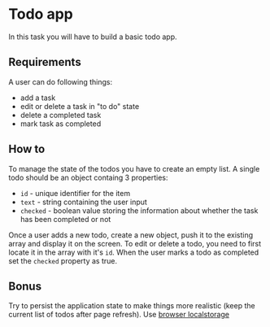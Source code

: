 # Todo app

In this task you will have to build a basic todo app.

## Requirements

A user can do following things:
- add a task
- edit or delete a task in "to do" state
- delete a completed task
- mark task as completed  

## How to

To manage the state of the todos you have to create an empty list.
A single todo should be an object containg 3 properties: 
- `id` - unique identifier for the item
- `text` - string containing the user input
- `checked` - boolean value storing the information about whether the task has been completed or not

Once a user adds a new todo, create a new object, push it to the existing array and display it on the screen. 
To edit or delete a todo, you need to first locate it in the array with it's `id`. 
When the user marks a todo as completed set the `checked` property as true.

## Bonus 

Try to persist the application state to make things more realistic (keep the current list of todos after page refresh). Use [browser localstorage](https://developer.mozilla.org/en-US/docs/Web/API/Window/localStorage)



